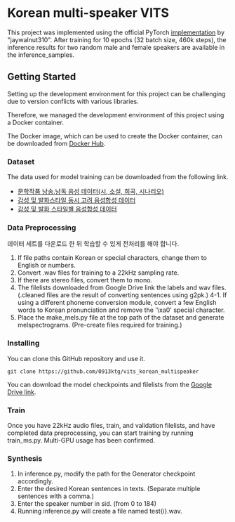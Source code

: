# Korean multi-speaker VITS

This project was implemented using the official PyTorch [implementation](https://github.com/jaywalnut310/vits) by "jaywalnut310".
After training for 10 epochs (32 batch size, 460k steps), the inference results for two random male and female speakers are available in the inference_samples.

## Getting Started

Setting up the development environment for this project can be challenging due to version conflicts with various libraries. 

Therefore, we managed the development environment of this project using a Docker container. 

The Docker image, which can be used to create the Docker container, can be downloaded from [Docker Hub](https://hub.docker.com/layers/0913ktg/tts_image/vits_korean_final/images/sha256-6f50059898a0c0cfa88123210a7ef7b24a2be4fccdb00474d2f02da4194162e2?context=repo).

### Dataset

The data used for model training can be downloaded from the following link.

- [문학작품 낭송․낭독 음성 데이터(시, 소설, 희곡, 시나리오)](https://www.aihub.or.kr/aihubdata/data/view.do?currMenu=115&topMenu=100&aihubDataSe=data&dataSetSn=485)
- [감성 및 발화스타일 동시 고려 음성합성 데이터](https://www.aihub.or.kr/aihubdata/data/view.do?currMenu=115&topMenu=100&aihubDataSe=data&dataSetSn=71349)
- [감성 및 발화 스타일별 음성합성 데이터](https://www.aihub.or.kr/aihubdata/data/view.do?currMenu=115&topMenu=100&aihubDataSe=data&dataSetSn=466)

### Data Preprocessing

데이터 세트를 다운로드 한 뒤 학습할 수 있게 전처리를 해야 합니다. 

1. If file paths contain Korean or special characters, change them to English or numbers.
2. Convert .wav files for training to a 22kHz sampling rate.
3. If there are stereo files, convert them to mono.
4. The filelists downloaded from Google Drive link the labels and wav files. (.cleaned files are the result of converting sentences using g2pk.)
4-1. If using a different phoneme conversion module, convert a few English words to Korean pronunciation and remove the '\xa0' special character.
5. Place the make_mels.py file at the top path of the dataset and generate melspectrograms. (Pre-create files required for training.)

### Installing

You can clone this GitHub repository and use it.

```
git clone https://github.com/0913ktg/vits_korean_multispeaker
```

You can download the model checkpoints and filelists from the [Google Drive link](https://drive.google.com/drive/folders/1nLE6EY1-gOfbqyDJzNgFkMoKXH7pvVgT?usp=sharing).

### Train
Once you have 22kHz audio files, train, and validation filelists, and have completed data preprocessing, you can start training by running train_ms.py. Multi-GPU usage has been confirmed.

### Synthesis

1. In inference.py, modify the path for the Generator checkpoint accordingly.
2. Enter the desired Korean sentences in texts. (Separate multiple sentences with a comma.)
3. Enter the speaker number in sid. (from 0 to 184)
4. Running inference.py will create a file named test{i}.wav.

